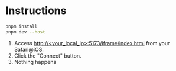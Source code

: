 # Instructions

```bash
pnpm install 
pnpm dev --host
```
1. Access [http://<your_local_ip>:5173/iframe/index.html](http://<your_local_ip>:5173/html) from your Safari@iOS.
2. Click the "Connect" button.
3. Nothing happens 

```
